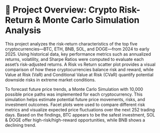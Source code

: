 # 📌 Project Overview: Crypto Risk-Return & Monte Carlo Simulation Analysis

This project analyzes the risk-return characteristics of the top five cryptocurrencies—BTC, ETH, BNB, SOL, and DOGE—from 2024 to early 2025. Using historical data, key performance metrics such as annualized returns, volatility, and Sharpe Ratios were computed to evaluate each asset’s risk-adjusted returns. A Risk vs Return scatter plot provides a visual comparison of how these cryptocurrencies balance risk and reward, while Value at Risk (VaR) and Conditional Value at Risk (CVaR) quantify potential downside risks in extreme market conditions.

To forecast future price trends, a Monte Carlo Simulation with 10,000 possible price paths was implemented for each cryptocurrency. This simulation helps estimate potential future price movements, risks, and investment outcomes. Facet plots were used to compare different risk metrics and visualize expected price fluctuations over the next 252 trading days. Based on the findings, BTC appears to be the safest investment, SOL & DOGE offer high-risk/high-reward opportunities, while BNB shows a declining trend.
